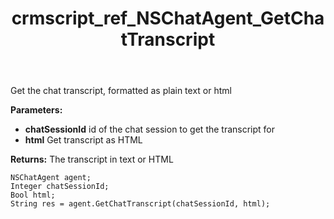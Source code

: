 ﻿---
title: crmscript_ref_NSChatAgent_GetChatTranscript
description: String GetChatTranscript(Integer chatSessionId, Bool html)
intellisense: NSChatAgent.GetChatTranscript
keywords: NSChatAgent,GetChatTranscript
so.topic: reference
---

Get the chat transcript, formatted as plain text or html

**Parameters:**
 - **chatSessionId** id of the chat session to get the transcript for
 - **html** Get transcript as HTML

**Returns:** The transcript in text or HTML

```crmscript
NSChatAgent agent;
Integer chatSessionId;
Bool html;
String res = agent.GetChatTranscript(chatSessionId, html);
```

